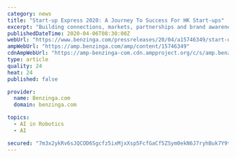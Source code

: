 ```yaml
---
category: news
title: "Start-up Express 2020: A Journey To Success For HK Start-ups"
excerpt: "Building connections, markets, partnerships and brand awarenessHONG KONG, Apr 6, 2020 - () - Start-up Express, a development programme launched by the Hong Kong"
publishedDateTime: 2020-04-06T08:30:00Z
webUrl: "https://www.benzinga.com/pressreleases/20/04/a15746349/start-up-express-2020-a-journey-to-success-for-hk-start-ups"
ampWebUrl: "https://amp.benzinga.com/amp/content/15746349"
cdnAmpWebUrl: "https://amp-benzinga-com.cdn.ampproject.org/c/s/amp.benzinga.com/amp/content/15746349"
type: article
quality: 24
heat: 24
published: false

provider:
  name: Benzinga.com
  domain: benzinga.com

topics:
  - AI in Robotics
  - AI

secured: "7m3x2ykRv6sJQCOD6Sgcfz5ixMjxXsp5FcfGaCf5ZSym0ekN6J7ryhBuk7Y9tWxcuUZ0CbhgnH4fK8TcY7MKl6XsBVtTWDVqtuzi5QTw9INF8eDfIa1UyjlHYGnHewEGGqbepXXETmibXLhCytfWiXr653uv5aRq7o7iGQIm0ShoIs4015q4rlRHPMwbxnbu8usgIAGeMNgI2fR7grNYM/p34cSGGqa9sjZCk8steqFHLh4nQ/V8crNtkF0wN4GVfeEVtcOYr0xKmOoKp/jDK4KWOa+bDCNevd2ZhLvV0Pr3fWCWDW1DDkpqeHARgH167fk9kq9UCEUTQvw6gWLtidNYpLOoA7z2CZfRbqlLfopVFh+GxQ1EndYUExzECMprS2tr696v+zAU0AUZw9JritgNzwDhWxnpdK7b2PWmKFw2lhDbg/Xc7Qpox/ze11Sav+ZOkAKwcyFc0KWx+bECvJSL0M6RmIEy2z95PlK9f38=;sa6OQbCPsgUk+g4gZC6RAg=="
---
```


